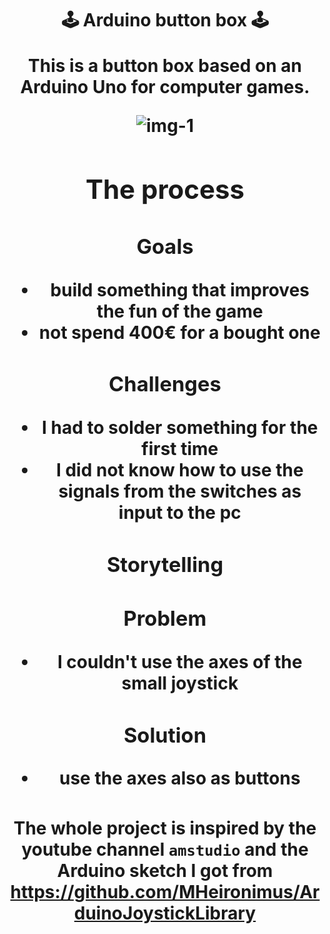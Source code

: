 <h1 align="center">
  🕹 Arduino button box 🕹
<hi/>
 
This is a button box based on an Arduino Uno for computer games.

![img-1](https://github.com/LordofGhost/Arduino-button-box/assets/134922046/1b7ebe46-ab34-43c7-a078-37a43363466b)

## The process

### Goals 

- build something that improves the fun of the game
- not spend 400€ for a bought one

### Challenges

- I had to solder something for the first time
- I did not know how to use the signals from the switches as input to the pc

### Storytelling

### Problem

- I couldn't use the axes of the small joystick

### Solution

- use the axes also as buttons


### 

The whole project is inspired by the youtube channel `amstudio` and the Arduino sketch I got from https://github.com/MHeironimus/ArduinoJoystickLibrary
